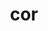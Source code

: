 ---
category: 3-letters
denotation: null
name: cor
reference_link: https://www.etymonline.com/word/cor
root_language: null
root_name: null
title: cor
type: free
word_sums:
- respelling: cor
  sum: 'Cor + '
---